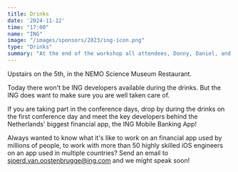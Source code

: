 ```yaml
---
title: Drinks
date: '2024-11-12'
time: "17:00"
name: "ING"
image: "/images/sponsors/2023/ing-icon.png"
type: "Drinks"
summary: "At the end of the workshop all attendees, Donny, Daniel, and Qing and Jeroen will have a drink together."
---
```


Upstairs on the 5th, in the NEMO Science Museum Restaurant.

Today there won't be ING developers available during the drinks. But the ING does want to make sure you are well taken care of.

If you are taking part in the conference days, drop by during the drinks on the first conference day and meet the key developers behind the Netherlands' biggest financial app, the ING Mobile Banking App!

Always wanted to know what it's like to work on an financial app used by millions of people, to work with more than 50 highly skilled iOS engineers on an app used in multiple countries? Send an email to [sjoerd.van.oostenbrugge@ing.com](mailto:sjoerd.van.oostenbrugge@ing.com) and we might speak soon!
